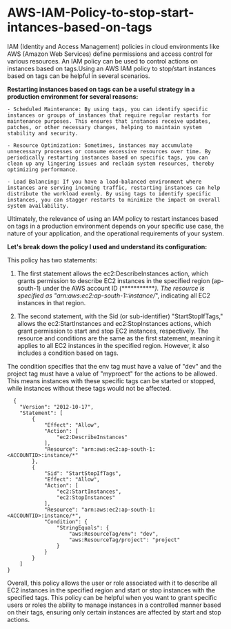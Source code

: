 # AWS-IAM-Policy-to-stop-start-intances-based-on-tags
IAM (Identity and Access Management) policies in cloud environments like AWS (Amazon Web Services) define permissions and access control for various resources. An IAM policy can be used to control actions on instances based on tags.Using an AWS IAM policy to stop/start instances based on tags can be helpful in several scenarios.

**Restarting instances based on tags can be a useful strategy in a production environment for several reasons:**

    - Scheduled Maintenance: By using tags, you can identify specific instances or groups of instances that require regular restarts for maintenance purposes. This ensures that instances receive updates, patches, or other necessary changes, helping to maintain system stability and security.

    - Resource Optimization: Sometimes, instances may accumulate unnecessary processes or consume excessive resources over time. By periodically restarting instances based on specific tags, you can clean up any lingering issues and reclaim system resources, thereby optimizing performance.

    - Load Balancing: If you have a load-balanced environment where instances are serving incoming traffic, restarting instances can help distribute the workload evenly. By using tags to identify specific instances, you can stagger restarts to minimize the impact on overall system availability.

Ultimately, the relevance of using an IAM policy to restart instances based on tags in a production environment depends on your specific use case, the nature of your application, and the operational requirements of your system.

**Let's break down the policy I used and understand its configuration:**

This policy has two statements:

   1. The first statement allows the ec2:DescribeInstances action, which grants permission to describe EC2 instances in the specified region (ap-south-1) under the AWS account ID (************). The resource is specified as "arn:aws:ec2:ap-south-1:<ACCOUNTID>:instance/*", indicating all EC2 instances in that region.
  
   2. The second statement, with the Sid (or sub-identifier) "StartStopIfTags," allows the ec2:StartInstances and ec2:StopInstances actions, which grant permission to start and stop EC2 instances, respectively. The resource and conditions are the same as the first statement, meaning it applies to all EC2 instances in the specified region. However, it also includes a condition based on tags.

The condition specifies that the env tag must have a value of "dev" and the project tag must have a value of "myproect" for the actions to be allowed. This means instances with these specific tags can be started or stopped, while instances without these tags would not be affected.

```
  {
    "Version": "2012-10-17",
    "Statement": [
        {
            "Effect": "Allow",
            "Action": [
                "ec2:DescribeInstances"
            ],
            "Resource": "arn:aws:ec2:ap-south-1:<ACCOUNTID>:instance/*"
        },
        {
            "Sid": "StartStopIfTags",
            "Effect": "Allow",
            "Action": [
                "ec2:StartInstances",
                "ec2:StopInstances"
            ],
            "Resource": "arn:aws:ec2:ap-south-1:<ACCOUNTID>:instance/*",
            "Condition": {
                "StringEquals": {
                    "aws:ResourceTag/env": "dev",
                    "aws:ResourceTag/project": "project"
                }
            }
        }
    ]
}
```
  
Overall, this policy allows the user or role associated with it to describe all EC2 instances in the specified region and start or stop instances with the specified tags. This policy can be helpful when you want to grant specific users or roles the ability to manage instances in a controlled manner based on their tags, ensuring only certain instances are affected by start and stop actions.
